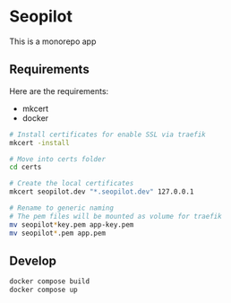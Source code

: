 # Seopilot

This is a monorepo app

## Requirements

Here are the requirements:

- mkcert
- docker

```bash
# Install certificates for enable SSL via traefik
mkcert -install

# Move into certs folder
cd certs

# Create the local certificates
mkcert seopilot.dev "*.seopilot.dev" 127.0.0.1

# Rename to generic naming
# The pem files will be mounted as volume for traefik
mv seopilot*key.pem app-key.pem
mv seopilot*.pem app.pem

```

## Develop

```bash
docker compose build
docker compose up
```
